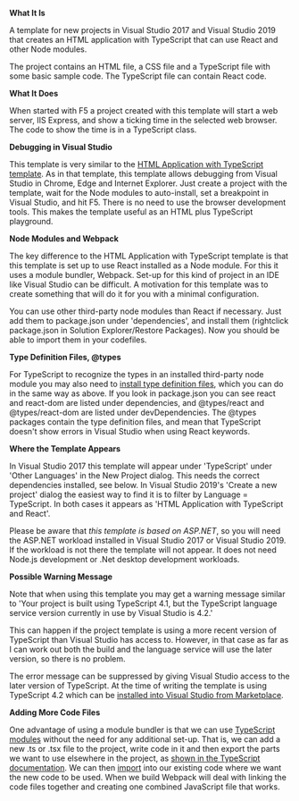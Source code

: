 **What It Is**

A template for new projects in Visual Studio 2017 and Visual Studio 2019 that creates an HTML application with TypeScript that can use React and other Node modules.

The project contains an HTML file, a CSS file and a TypeScript file with some basic sample code.  The TypeScript file can contain React code.

**What It Does**

When started with F5 a project created with this template will start a web server, IIS Express, and show a ticking time in the selected web browser.  The code to show the time is in a TypeScript class.

**Debugging in Visual Studio**

This template is very similar to the [HTML Application with TypeScript template](https://marketplace.visualstudio.com/items?itemName=Rich-Newman.TypeScriptHTMLApplicationTemplate).  As in that template, this template allows debugging from Visual Studio in Chrome, Edge and Internet Explorer. Just create a project with the template, wait for the Node modules to auto-install, set a breakpoint in Visual Studio, and hit F5. There is no need to use the browser development tools. This makes the template useful as an HTML plus TypeScript playground.

**Node Modules and Webpack**

The key difference to the HTML Application with TypeScript template is that this template is set up to use React installed as a Node module.  For this it uses a module bundler, Webpack.  Set-up for this kind of project in an IDE like Visual Studio can be difficult.  A motivation for this template was to create something that will do it for you with a minimal configuration.

You can use other third-party node modules than React if necessary.  Just add them to package.json under 'dependencies', and install them (rightclick package.json in Solution Explorer/Restore Packages).  Now you should be able to import them in your codefiles. 

**Type Definition Files, @types** 

For TypeScript to recognize the types in an installed third-party node module you may also need to [install type definition files](https://www.typescriptlang.org/docs/handbook/2/type-declarations.html#definitelytyped--types), which you can do in the same way as above.  If you look in package.json you can see react and react-dom are listed under dependencies, and @types/react and @types/react-dom are listed under devDependencies.  The @types packages contain the type definition files, and mean that TypeScript doesn't show errors in Visual Studio when using React keywords.

**Where the Template Appears**

In Visual Studio 2017 this template will appear under 'TypeScript' under 'Other Languages' in the New Project dialog.  This needs the correct dependencies installed, see below. In Visual Studio 2019's 'Create a new project' dialog the easiest way to find it is to filter by Language = TypeScript. In both cases it appears as 'HTML Application with TypeScript and React'.

Please be aware that *this template is based on ASP<span>.</span>NET*, so you will need the ASP<span>.</span>NET workload installed in Visual Studio 2017 or Visual Studio 2019.  If the workload is not there the template will not appear.  It does not need Node.js development or .Net desktop development workloads.

**Possible Warning Message**

Note that when using this template you may get a warning message similar to 'Your project is built using TypeScript 4.1, but the TypeScript language service version currently in use by Visual Studio is 4.2.'   

This can happen if the project template is using a more recent version of TypeScript than Visual Studio has access to.  However, in that case as far as I can work out both the build and the language service will use the later version, so there is no problem.

The error message can be suppressed by giving Visual Studio access to the later version of TypeScript.  At the time of writing the template is using TypeScript 4.2 which can be [installed into Visual Studio from Marketplace](https://marketplace.visualstudio.com/items?itemName=TypeScriptTeam.typescript-42).

**Adding More Code Files**

One advantage of using a module bundler is that we can use [TypeScript modules](https://www.typescriptlang.org/docs/handbook/modules.html) without the need for any additional set-up.  That is, we can add a new .ts or .tsx file to the project, write code in it and then export the parts we want to use elsewhere in the project, as [shown in the TypeScript documentation](https://www.typescriptlang.org/docs/handbook/modules.html#export).  We can then [import](https://www.typescriptlang.org/docs/handbook/modules.html#import) into our existing code where we want the new code to be used.  When we build Webpack will deal with linking the code files together and creating one combined JavaScript file that works.